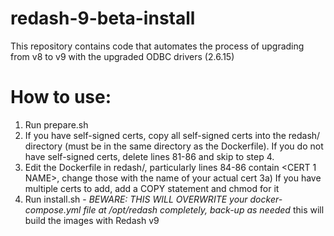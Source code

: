 # redash-9-beta-install
This repository contains code that automates the process of upgrading from v8 to v9 with the upgraded ODBC drivers (2.6.15)

# How to use:
1) Run prepare.sh
2) If you have self-signed certs, copy all self-signed certs into the redash/ directory (must be in the same directory as the Dockerfile). If you do not have self-signed certs, delete lines 81-86 and skip to step 4.
3) Edit the Dockerfile in redash/, particularly lines 84-86 contain <CERT 1 NAME>, change those with the name of your actual cert
3a) If you have multiple certs to add, add a COPY statement and chmod for it
4) Run install.sh - *BEWARE: THIS WILL OVERWRITE your docker-compose.yml file at /opt/redash completely, back-up as needed* this will build the images with Redash v9 
